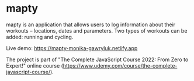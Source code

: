# mapty

mapty is an application that allows users to log information about their workouts – locations, dates and parameters. Two types of workouts can be added: running and cycling.

Live demo: https://mapty-monika-gawryluk.netlify.app

The project is part of "The Complete JavaScript Course 2022: From Zero to Expert!" online course (https://www.udemy.com/course/the-complete-javascript-course/).
